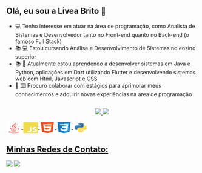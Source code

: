 ## Olá, eu sou a Livea Brito 👋
  
- 💻 Tenho interesse em atuar na área de programação, como Analista de Sistemas e Desenvolvedor tanto no Front-end quanto no Back-end (o famoso Full Stack)
- 📚 💻 Estou cursando Análise e Desenvolvimento de Sistemas no ensino superior
- 📚 📖 Atualmente estou aprendendo a desenvolver sistemas em Java e Python, aplicações em Dart utilizando Flutter e desenvolvendo sistemas web com Html, Javascript e CSS
- 💞️ ⌨️ Procuro colaborar com estágios para aprimorar meus conhecimentos e adquirir novas experiências na área de programação

##
  <div align="center">
    <a href="https://github.com/LiveaBrito">
  <img height="180em" src="https://github-readme-stats.vercel.app/api?username=LiveaBrito&show_icons=true&theme=dracula&include_all_commits=true&count_private=true"/>
  <img height="180em" src="https://github-readme-stats.vercel.app/api/top-langs/?username=LiveaBrito&layout=compact&langs_count=7&theme=dracula"/>
</div>
      
<div style="display: inline_block"><br>
  <img align="center" alt="Livea-Java" height="30" width="40" src="https://raw.githubusercontent.com/devicons/devicon/master/icons/java/java-plain.svg">
  <img align="center" alt="Livea-Js" height="30" width="40" src="https://raw.githubusercontent.com/devicons/devicon/master/icons/javascript/javascript-plain.svg">
  <img align="center" alt="Livea-HTML" height="30" width="40" src="https://raw.githubusercontent.com/devicons/devicon/master/icons/html5/html5-original.svg">
  <img align="center" alt="Livea-CSS" height="30" width="40" src="https://raw.githubusercontent.com/devicons/devicon/master/icons/css3/css3-original.svg">
  <img align="center" alt="Livea-Python" height="30" width="40" src="https://raw.githubusercontent.com/devicons/devicon/master/icons/python/python-original.svg">
</div>

  ##
  ## Minhas Redes de Contato:
  
  <div>
    <a href="https://www.instagram.com/livea_brito/" target="_blank"><img src="https://img.shields.io/badge/-Instagram-%23E4405F?style=for-the-badge&logo=instagram&logoColor=white" target="_blank"></a>
    <a href="https://www.linkedin.com/in/livea-brito-3092b3297" target="_blank"><img src="https://img.shields.io/badge/-LinkedIn-%230077B5?style=for-the-badge&logo=linkedin&logoColor=white" target="_blank"></a> 
  </div>
  
  


